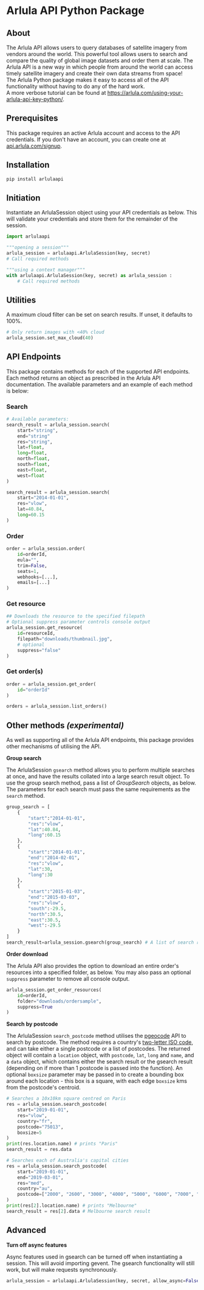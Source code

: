 # **Arlula API Python Package**
## About
The Arlula API allows users to query databases of satellite imagery from vendors around the world. This powerful tool allows users to search and compare the quality of global image datasets and order them at scale. The Arlula API is a new way in which people from around the world can access timely satellite imagery and create their own data streams from space!  
The Arlula Python package makes it easy to access all of the API functionality without having to do any of the hard work.  
A more verbose tutorial can be found at https://arlula.com/using-your-arlula-api-key-python/.

## Prerequisites
This package requires an active Arlula account and access to the API credentials. If you don't have an account, you can create one at [api.arlula.com/signup](https://api.arlula.com/signup).

## Installation
```bash
pip install arlulaapi
```
## Initiation
Instantiate an ArlulaSession object using your API credentials as below. This will validate your credentials and store them for the remainder of the session.
```python
import arlulaapi

"""opening a session"""
arlula_session = arlulaapi.ArlulaSession(key, secret)
# Call required methods

"""using a context manager"""
with arlulaapi.ArlulaSession(key, secret) as arlula_session :
    # Call required methods
```

## Utilities
A maximum cloud filter can be set on search results. If unset, it defaults to 100%.
```python
# Only return images with <40% cloud
arlula_session.set_max_cloud(40)
```

## API Endpoints
This package contains methods for each of the supported API endpoints. Each method returns an object as prescribed in the Arlula API documentation. The available parameters and an example of each method is below:
### Search
```python
# Available parameters:
search_result = arlula_session.search(
    start="string",
    end="string"
    res="string",
    lat=float,
    long=float,
    north=float,
    south=float,
    east=float,
    west=float
)

search_result = arlula_session.search(
    start="2014-01-01",
    res="vlow",
    lat=40.84,
    long=60.15
)
```
### Order
```python
order = arlula_session.order(
    id=orderId,
    eula="",
    trim=False,
    seats=1,
    webhooks=[...],
    emails=[...]
)
```
### Get resource
```python
## Downloads the resource to the specified filepath
# Optional suppress parameter controls console output
arlula_session.get_resource(
    id=resourceId,
    filepath="downloads/thumbnail.jpg",
    # optional
    suppress="false"
)
```
### Get order(s)
```python
order = arlula_session.get_order(
    id="orderId"
)

orders = arlula_session.list_orders()
```
## Other methods _(experimental)_
As well as supporting all of the Arlula API endpoints, this package provides other mechanisms of utilising the API.

**Group search**

The ArlulaSession `gsearch` method allows you to perform multiple searches at once, and have the results collated into a large search result object. To use the group search method, pass a list of _GroupSearch_ objects, as below. The parameters for each search must pass the same requirements as the `search` method.
```python
group_search = [
    {
        "start":"2014-01-01",
        "res":"vlow",
        "lat":40.84,
        "long":60.15
    },
    {
        "start":"2014-01-01",
        "end":"2014-02-01",
        "res":"vlow",
        "lat":30,
        "long":30   
    },
    {
        "start":"2015-01-03",
        "end":"2015-03-03",
        "res":"vlow",
        "south":-29.5,
        "north":30.5,
        "east":30.5,
        "west":-29.5
    }
]
search_result=arlula_session.gsearch(group_search) # A list of search result objects
```
**Order download**

The Arlula API also provides the option to download an entire order's resources into a specified folder, as below. You may also pass an optional `suppress` parameter to remove all console output.
```python
arlula_session.get_order_resources(
    id=orderId,
    folder="downloads/ordersample",
    suppress=True
)
```
**Search by postcode**

The ArlulaSession `search_postcode` method utilises the [pgeocode](https://pypi.org/project/pgeocode/) API to search by postcode. The method requires a country's [two-letter ISO code](https://www.iban.com/country-codes), and can take either a single postcode or a list of postcodes. The returned object will contain a `location` object, with `postcode`, `lat`, `long` and `name`, and a `data` object, which contains either the search result or the gsearch result (depending on if more than 1 postcode is passed into the function).
An optional `boxsize` parameter may be passed in to create a bounding box around each location - this box is a square, with each edge `boxsize` kms from the postcode's centroid.
```python
# Searches a 10x10km square centred on Paris
res = arlula_session.search_postcode(
    start="2019-01-01",
    res="vlow",
    country="fr",
    postcode="75013",
    boxsize=5
)
print(res.location.name) # prints "Paris"
search_result = res.data

# Searches each of Australia's capital cities
res = arlula_session.search_postcode(
    start="2019-01-01",
    end="2019-03-01",
    res="med",
    country="au",
    postcode=["2000", "2600", "3000", "4000", "5000", "6000", "7000", "0800"],
)
print(res[2].location.name) # prints "Melbourne"
search_result = res[2].data # Melbourne search result
```

## Advanced
**Turn off async features**

Async features used in gsearch can be turned off when instantiating a session. This will avoid importing gevent. The gsearch functionality will still work, but will make requests synchronously.
```python
arlula_session = arlulaapi.ArlulaSession(key, secret, allow_async=False)
```